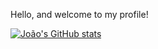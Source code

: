 Hello, and welcome to my profile!

[![João's GitHub stats](https://my-repository-psi-ten.vercel.app/api?username=Joao-Victor-Leite-Firmino&theme=synthwave)](https://github.com/Joao-Victor-Leite-Firmino/github-readme-stats)
